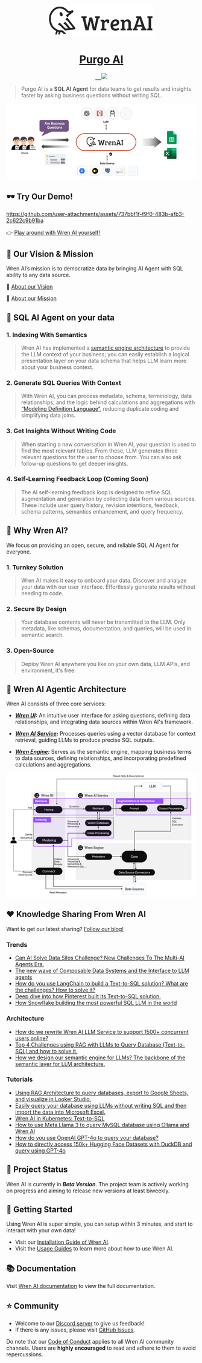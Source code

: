 <p align="center">
  <a href="https://getwren.ai/?utm_source=github&utm_medium=title&utm_campaign=readme">
    <picture>
      <source media="(prefers-color-scheme: light)" srcset="./misc/wrenai_logo.png">
      <img src="./misc/wrenai_logo.png">
    </picture>
    <h1 align="center">Purgo AI</h1>
  </a>
</p>

<p align="center">
  <a aria-label="Follow us" href="https://x.com/getwrenai">
    <img alt="" src="https://img.shields.io/badge/-@getwrenai-blue?style=for-the-badge&logo=x&logoColor=white&labelColor=gray&logoWidth=20">
  </a>
  <a aria-label="Releases" href="https://github.com/canner/WrenAI/releases">
    <img alt="" src="https://img.shields.io/github/v/release/canner/WrenAI?logo=github&label=GitHub%20Release&color=blue&style=for-the-badge">
  </a>
  <a aria-label="License" href="https://github.com/Canner/WrenAI/blob/main/LICENSE">
    <img alt="" src="https://img.shields.io/github/license/canner/WrenAI?color=blue&style=for-the-badge">
  </a>
  <a aria-label="Join the community on GitHub" href="https://discord.gg/5DvshJqG8Z">
    <img alt="" src="https://img.shields.io/badge/-JOIN%20THE%20COMMUNITY-blue?style=for-the-badge&logo=discord&logoColor=white&labelColor=grey&logoWidth=20">
  </a>
  <a aria-label="Canner" href="https://cannerdata.com/?utm_source=github&utm_medium=badge&utm_campaign=readme">
    <img src="https://img.shields.io/badge/%F0%9F%A7%A1-Made%20by%20Canner-blue?style=for-the-badge">
  </a>
</p>

> Purgo AI is a **SQL AI Agent** for data teams to get results and insights faster by asking business questions without writing SQL.

![wrenai_overview](./misc/wrenai_view.png)

## 🕶 Try Our Demo!

https://github.com/user-attachments/assets/737bbf1f-f9f0-483b-afb3-2c622c9b91ba

👉 [Play around with Wren AI yourself!](https://demo.getwren.ai/?utm_source=github&utm_medium=content&utm_campaign=readme)

## 🎯 Our Vision & Mission

Wren AI’s mission is to democratize data by bringing AI Agent with SQL ability to any data source.

🤩 [About our Vision](https://www.getwren.ai/post/the-new-wave-of-composable-data-systems-and-the-interface-to-llm-agents)

🙌 [About our Mission](https://www.getwren.ai/post/4-key-technical-challenges-using-rag-with-llms-to-query-database-text-to-sql-and-how-to-solve-it)

## 🤖 SQL AI Agent on your data

### 1. Indexing With Semantics

> Wren AI has implemented a [semantic engine architecture](https://www.getwren.ai/post/how-we-design-our-semantic-engine-for-llms-the-backbone-of-the-semantic-layer-for-llm-architecture) to provide the LLM context of your business; you can easily establish a logical presentation layer on your data schema that helps LLM learn more about your business context.

### 2. Generate SQL Queries With Context

> With Wren AI, you can process metadata, schema, terminology, data relationships, and the logic behind calculations and aggregations with [“Modeling Definition Language”](https://docs.getwren.ai/oss/engine/concept/what_is_mdl), reducing duplicate coding and simplifying data joins.

### 3. Get Insights Without Writing Code

> When starting a new conversation in Wren AI, your question is used to find the most relevant tables. From these, LLM generates three relevant questions for the user to choose from. You can also ask follow-up questions to get deeper insights.

### 4. Self-Learning Feedback Loop (Coming Soon)

> The AI self-learning feedback loop is designed to refine SQL augmentation and generation by collecting data from various sources. These include user query history, revision intentions, feedback, schema patterns, semantics enhancement, and query frequency.

## 🤔 Why Wren AI?

We focus on providing an open, secure, and reliable SQL AI Agent for everyone.

### 1. Turnkey Solution

> Wren AI makes it easy to onboard your data. Discover and analyze your data with our user interface. Effortlessly generate results without needing to code.

### 2. Secure By Design

> Your database contents will never be transmitted to the LLM. Only metadata, like schemas, documentation, and queries, will be used in semantic search.

### 3. Open-Source

> Deploy Wren AI anywhere you like on your own data, LLM APIs, and environment, it's free.

## 🤖 Wren AI Agentic Architecture

Wren AI consists of three core services:

- **_[Wren UI](https://github.com/Canner/WrenAI/tree/main/wren-ui):_** An intuitive user interface for asking questions, defining data relationships, and integrating data sources within Wren AI's framework.

- **_[Wren AI Service](https://github.com/Canner/WrenAI/tree/main/wren-ai-service):_** Processes queries using a vector database for context retrieval, guiding LLMs to produce precise SQL outputs.

- **_[Wren Engine](https://github.com/Canner/wren-engine):_** Serves as the semantic engine, mapping business terms to data sources, defining relationships, and incorporating predefined calculations and aggregations.

![wrenai_works](./misc/how_wrenai_works.png)

## ❤️ Knowledge Sharing From Wren AI

Want to get our latest sharing? [Follow our blog!](https://www.getwren.ai/blog)

### Trends

- [Can AI Solve Data Silos Challenge? New Challenges To The Multi-AI Agents Era.](https://www.getwren.ai/post/can-ai-solve-data-silos-challenge-new-challenges-to-the-multi-ai-agents-era)
- [The new wave of Composable Data Systems and the Interface to LLM agents](https://www.getwren.ai/post/the-new-wave-of-composable-data-systems-and-the-interface-to-llm-agents)
- [How do you use LangChain to build a Text-to-SQL solution? What are the challenges? How to solve it?](https://www.getwren.ai/post/how-do-you-use-langchain-to-build-a-text-to-sql-solution-what-are-the-challenges-how-to-solve-it)
- [Deep dive into how Pinterest built its Text-to-SQL solution.](https://www.getwren.ai/post/deep-dive-into-how-pinterest-built-its-text-to-sql-solution)
- [How Snowflake building the most powerful SQL LLM in the world](https://www.getwren.ai/post/how-snowflake-building-the-most-powerful-sql-llm-in-the-world)

### Architecture

- [How do we rewrite Wren AI LLM Service to support 1500+ concurrent users online?](https://www.getwren.ai/post/how-do-we-rewrite-wren-ai-llm-service-to-support-1500-concurrent-users-online)
- [Top 4 Challenges using RAG with LLMs to Query Database (Text-to-SQL) and how to solve it.](https://www.getwren.ai/post/4-key-technical-challenges-using-rag-with-llms-to-query-database-text-to-sql-and-how-to-solve-it)
- [How we design our semantic engine for LLMs? The backbone of the semantic layer for LLM architecture.](https://www.getwren.ai/post/how-we-design-our-semantic-engine-for-llms-the-backbone-of-the-semantic-layer-for-llm-architecture)

### Tutorials

- [Using RAG Architecture to query databases, export to Google Sheets, and visualize in Looker Studio.](https://www.getwren.ai/post/using-rag-architecture-to-query-databases-export-to-google-sheets-and-visualize-in-looker-studio)
- [Easily query your database using LLMs without writing SQL and then import the data into Microsoft Excel.](https://www.getwren.ai/post/easily-query-your-database-using-llms-without-writing-sql-and-then-import-the-data-into-microsoft-excel)
- [Wren AI in Kubernetes: Text-to-SQL](https://blog.getwren.ai/wren-ai-in-kubernetes-text-to-sql-39b82bda3d34)
- [How to use Meta Llama 3 to query MySQL database using Ollama and Wren AI](https://www.getwren.ai/post/how-to-use-meta-llama-3-to-query-mysql-database-using-ollama-and-wren-ai)
- [How do you use OpenAI GPT-4o to query your database?](https://www.getwren.ai/post/how-to-use-openai-gpt-4o-to-query-your-database)
- [How to directly access 150k+ Hugging Face Datasets with DuckDB and query using GPT-4o](https://www.getwren.ai/post/how-to-directly-access-150k-hugging-face-datasets-with-duckdb-and-query-using-gpt-4o)

## 🚧 Project Status

Wren AI is currently in **_Beta Version_**. The project team is actively working on progress and aiming to release new versions at least biweekly.

## 🚀 Getting Started

Using Wren AI is super simple, you can setup within 3 minutes, and start to interact with your own data!

- Visit our [Installation Guide of Wren AI](http://docs.getwren.ai/oss/installation).
- Visit the [Usage Guides](https://docs.getwren.ai/oss/guide/connect/overview) to learn more about how to use Wren AI.

## 📚 Documentation

Visit [Wren AI documentation](https://docs.getwren.ai/oss/overview/introduction) to view the full documentation.

## ⭐️ Community

- Welcome to our [Discord server](https://discord.gg/5DvshJqG8Z) to give us feedback!
- If there is any issues, please visit [GitHub Issues](https://github.com/Canner/WrenAI/issues).

Do note that our [Code of Conduct](./CODE_OF_CONDUCT.md) applies to all Wren AI community channels. Users are **highly encouraged** to read and adhere to them to avoid repercussions.
